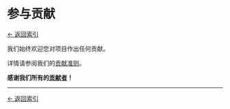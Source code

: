 # 参与贡献

[<- 返回索引](index)

我们始终欢迎您对项目作出任何贡献。

详情请参阅我们的[贡献准则](https://github.com/yidongnan/grpc-spring-boot-starter/blob/master/CONTRIBUTING.md)。

**感谢我们所有的[贡献者](https://github.com/yidongnan/grpc-spring-boot-starter/graphs/contributors)！**

----------

[<- 返回索引](index)
